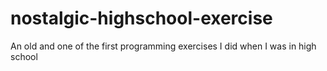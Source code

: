 # nostalgic-highschool-exercise
An old and one of the first programming exercises I did when I was in high school
